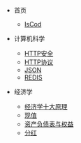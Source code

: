 * 首页
  * [IsCod](README.md)

* 计算机科学
  * [HTTP安全](TO/HTTP安全.md)
  * [HTTP协议](TO/HTTP协议.md)
  * [JSON](TO/JSON.md)
  * [REDIS](TO/REDIS.md)

* 经济学
  * [经济学十大原理](EO/经济学十大原理.md)
  * [现值](EO现/值.md)
  * [资产负债表与权益](EO/资产负债表与权益.md)
  * [分红](EO/分红.md)
